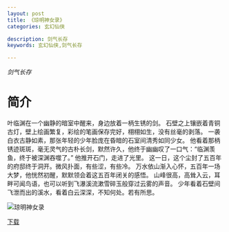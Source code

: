 ```yaml
---
layout: post
title: 《琼明神女录》
categories: 玄幻仙侠

description: 剑气长存
keywords: 玄幻仙侠,剑气长存

---
```


*剑气长存*

# 简介

叶临渊在一个幽静的暗室中醒来，身边放着一柄生锈的剑。 石壁之上镶嵌着青铜古灯，壁上绘画繁复，彩绘的笔画保存完好，栩栩如生，没有丝毫的剥落。 一袭白衣古静如素，那张年轻的少年脸庞在昏暗的石室间清秀如同少女。 他看着那柄锈迹斑斑，毫无灵气的古朴长剑，默然许久，他终于幽幽叹了一口气：“临渊羡鱼，终于被深渊吞噬了。” 他推开石门，走进了光里。 这一日，这个尘封了五百年的府邸终于洞开。微风扑面，有些涩，有些冷。 万水依山渐入心怀，五百年一场大梦，他恍然初醒，默默领会着这五百年闭关的感悟。 山峰很高，高耸入云，耳畔可闻鸟语，也可以听到飞瀑溪流漱雪碎玉般穿过云雾的声音。 少年看着石壁间飞泄而出的溪水，看着白云深深，不知何处。若有所思。

![琼明神女录](https://cdn.jsdelivr.net/gh/YYbooks0/yybooks0img@master/bookscover2/琼明神女录.12r5hopwl6mo.jpeg)

[下载](https://public.by.files.1drv.com/y4m6eDQkYjH--EXMJhrOe92Vp4XGYsrfCoeE3EA0O6A6kvw_s5INnE9irQHoHq6Z4xnxy0JSzDbMsJL8NQYnfgjnl-mm8ulEpFI80C89Q4zjVcDhrYhkMra8RNy-s86pStpVmOXyLwJPZU4tqCoQ13PRuFYCNnIek5Cdtrrl6X98rhxuNqQwVaflup2UMxTJsAcUvUcuzlps8o8fIJPYbdj11iPXiQ6weupTQQchvTuFnmQllma915ao0-cSjxPlV-Z)
